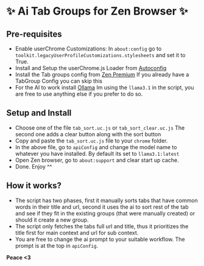 # ✨ Ai Tab Groups for Zen Browser ✨

## Pre-requisites
- Enable userChrome Customizations:
    In `about:config` go to `toolkit.legacyUserProfileCustomizations.stylesheets` and set it to True.
- Install and Setup the userChrome.js Loader from [Autoconfig]("https://github.com/MrOtherGuy/fx-autoconfig/tree/master")
- Install the Tab groups config from [Zen Premium]("https://github.com/wysh3/zen-premium")
    If you already have a TabGroup Config you can skip this
- For the AI to work install [Ollama]("https://ollama.com/")
    Im using the `llama3.1` in the script, you are free to use anything else if you prefer to do so.

## Setup and Install
- Choose one of the file `tab_sort.uc.js` or `tab_sort_clear.uc.js`
    The second one adds a clear button along with the sort button
- Copy and paste the `tab_sort.uc.js` file to your `chrome` folder.
- In the above file, go to `apiConfig` and change the model name to whatever you have installed. By default its set to `llama3.1:latest`
- Open Zen browser, go to `about:support` and clear start up cache.
- Done. Enjoy ^^

## How it works?
- The script has two phases, first it manually sorts tabs that have common words in their title and url, second it uses the ai to sort rest of the tab and see if they fit in the existing groups (that were manually created) or should it create a new group.
- The script only fetches the tabs full url and title, thus it prioritizes the title first for main context and url for sub context.
- You are free to change the ai prompt to your suitable workflow. The prompt is at the top in `apiConfig`.

**Peace <3**

